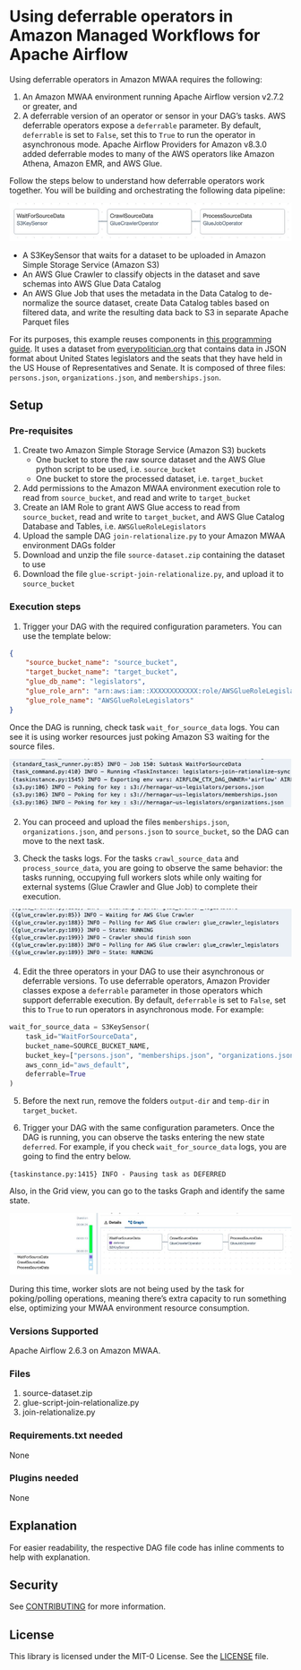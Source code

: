 # Using deferrable operators in Amazon Managed Workflows for Apache Airflow

Using deferrable operators in Amazon MWAA requires the following:

1. An Amazon MWAA environment running Apache Airflow version v2.7.2 or greater, and
2. A deferrable version of an operator or sensor in your DAG’s tasks. AWS deferrable operators expose a `deferrable` parameter. By default, `deferrable` is set to `False`, set this to `True` to run the operator in asynchronous mode. Apache Airflow Providers for Amazon v8.3.0 added deferrable modes to many of the AWS operators like Amazon Athena, Amazon EMR, and AWS Glue.

Follow the steps below to understand how deferrable operators work together. You will be building and orchestrating the following data pipeline:

![Amazon MWAA deferrable operators sample dag](./images/mwaa-deferrable-operators-sample-dag.png)

* A S3KeySensor that waits for a dataset to be uploaded in Amazon Simple Storage Service (Amazon S3)
* An AWS Glue Crawler to classify objects in the dataset and save schemas into AWS Glue Data Catalog
* An AWS Glue Job that uses the metadata in the Data Catalog to de-normalize the source dataset, create Data Catalog tables based on filtered data, and write the resulting data back to S3 in separate Apache Parquet files

For its purposes, this example reuses components in [this programming guide](https://docs.aws.amazon.com/glue/latest/dg/aws-glue-programming-python-samples-legislators.html). It uses a dataset from [everypolitician.org](https://everypolitician.org) that contains data in JSON format about United States legislators and the seats that they have held in the US House of Representatives and Senate. It is composed of three files: `persons.json`, `organizations.json`, and `memberships.json`.

## Setup

### Pre-requisites

1. Create two Amazon Simple Storage Service (Amazon S3) buckets
    * One bucket to store the raw source dataset and the AWS Glue python script to be used, i.e. `source_bucket`
    * One bucket to store the processed dataset, i.e. `target_bucket`
2. Add permissions to the Amazon MWAA environment execution role to read from `source_bucket`, and read and write to `target_bucket`
3. Create an IAM Role to grant AWS Glue access to read from `source_bucket`, read and write to `target_bucket`, and AWS Glue Catalog Database and Tables, i.e. `AWSGlueRoleLegislators`
4. Upload the sample DAG `join-relationalize.py` to your Amazon MWAA environment DAGs folder
5. Download and unzip the file `source-dataset.zip` containing the dataset to use
6. Download the file `glue-script-join-relationalize.py`, and upload it to `source_bucket`

### Execution steps

1. Trigger your DAG with the required configuration parameters. You can use the template below:

```json
{
    "source_bucket_name": "source_bucket",
    "target_bucket_name": "target_bucket",
    "glue_db_name": "legislators",
    "glue_role_arn": "arn:aws:iam::XXXXXXXXXXXX:role/AWSGlueRoleLegislators",
    "glue_role_name": "AWSGlueRoleLegislators"
}
```

Once the DAG is running, check task `wait_for_source_data` logs. You can see it is using worker resources just poking Amazon S3 waiting for the source files.

![Amazon MWAA standard operator poking Amazon S3](./images/mwaa-deferrable-operators-sample-poking.png)

2. You can proceed and upload the files `memberships.json`, `organizations.json`, and `persons.json` to `source_bucket`, so the DAG can move to the next task.

3. Check the tasks logs. For the tasks `crawl_source_data` and `process_source_data`, you are going to observe the same behavior: the tasks running, occupying full workers slots while only waiting for external systems (Glue Crawler and Glue Job) to complete their execution.

![Amazon MWAA standard operator polling Glue Crawler estate](./images/mwaa-deferrable-operators-sample-polling.png)

4. Edit the three operators in your DAG to use their asynchronous or deferrable versions. To use deferrable operators, Amazon Provider classes expose a `deferrable` parameter in those operators which support deferrable execution. By default, `deferrable` is set to `False`, set this to `True` to run operators in asynchronous mode. For example:

```python
wait_for_source_data = S3KeySensor(
    task_id="WaitForSourceData",
    bucket_name=SOURCE_BUCKET_NAME,
    bucket_key=["persons.json", "memberships.json", "organizations.json"],
    aws_conn_id="aws_default",
    deferrable=True
)
```

5. Before the next run, remove the folders `output-dir` and `temp-dir` in `target_bucket`.

6. Trigger your DAG with the same configuration parameters. Once the DAG is running, you can observe the tasks entering the new state `deferred`. For example, if you check `wait_for_source_data` logs, you are going to find the entry below.

`{taskinstance.py:1415} INFO - Pausing task as DEFERRED`

Also, in the Grid view, you can go to the tasks Graph and identify the same state.

![Amazon MWAA Grid View with an operator deferred state](./images/mwaa-deferrable-operators-sample-deferred-state.png)

During this time, worker slots are not being used by the task for poking/polling operations, meaning there’s extra capacity to run something else, optimizing your MWAA environment resource consumption.

### Versions Supported

Apache Airflow 2.6.3 on Amazon MWAA.

### Files

1. source-dataset.zip
2. glue-script-join-relationalize.py
3. join-relationalize.py

### Requirements.txt needed

None

### Plugins needed

None

## Explanation

For easier readability, the respective DAG file code has inline comments to help with explanation.

## Security

See [CONTRIBUTING](../blob/main/CONTRIBUTING.md#security-issue-notifications) for more information.

## License

This library is licensed under the MIT-0 License. See the [LICENSE](../blob/main/LICENSE) file.
